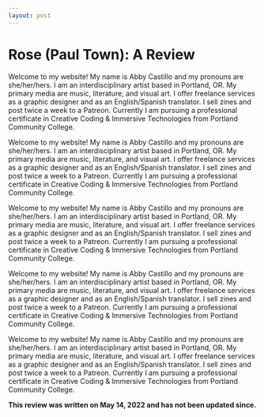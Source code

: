```yaml
---
layout: post
---
```


# Rose (Paul Town): A Review

Welcome to my website! My name is Abby Castillo and my pronouns are she/her/hers. I am an interdisciplinary artist based in Portland, OR. My primary media are music, literature, and visual art. I offer freelance services as a graphic designer and as an English/Spanish translator. I sell zines and post twice a week to a Patreon. Currently I am pursuing a professional certificate in Creative Coding & Immersive Technologies from Portland Community College.

Welcome to my website! My name is Abby Castillo and my pronouns are she/her/hers. I am an interdisciplinary artist based in Portland, OR. My primary media are music, literature, and visual art. I offer freelance services as a graphic designer and as an English/Spanish translator. I sell zines and post twice a week to a Patreon. Currently I am pursuing a professional certificate in Creative Coding & Immersive Technologies from Portland Community College.

Welcome to my website! My name is Abby Castillo and my pronouns are she/her/hers. I am an interdisciplinary artist based in Portland, OR. My primary media are music, literature, and visual art. I offer freelance services as a graphic designer and as an English/Spanish translator. I sell zines and post twice a week to a Patreon. Currently I am pursuing a professional certificate in Creative Coding & Immersive Technologies from Portland Community College.

Welcome to my website! My name is Abby Castillo and my pronouns are she/her/hers. I am an interdisciplinary artist based in Portland, OR. My primary media are music, literature, and visual art. I offer freelance services as a graphic designer and as an English/Spanish translator. I sell zines and post twice a week to a Patreon. Currently I am pursuing a professional certificate in Creative Coding & Immersive Technologies from Portland Community College.

Welcome to my website! My name is Abby Castillo and my pronouns are she/her/hers. I am an interdisciplinary artist based in Portland, OR. My primary media are music, literature, and visual art. I offer freelance services as a graphic designer and as an English/Spanish translator. I sell zines and post twice a week to a Patreon. Currently I am pursuing a professional certificate in Creative Coding & Immersive Technologies from Portland Community College.

**This review was written on May 14, 2022 and has not been updated since.**
